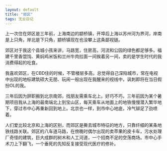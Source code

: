 ```yaml
---
layout: default
title: "郊区"
tags: 无业日记
---
```



上一次住在郊区是三年前，上海南边的颛桥镇，开埠后上海以苏州河为界河，岸南是上只角，岸北是下只角，颛桥镇现在也没攀上这条鄙视链。

郊区对于我这个县城小孩来讲，马路宽，住房高，河流和公园的绿色都足够多。福建千里香馄饨、黄焖鸡米饭和兰州牛肉拉面一间挨着另一间，卖的是学生时代的我消费得起的吃食。 

我喜欢郊区，在CBD住的时候，不管楼层多高，总觉得自己深陷城市，常在电视中出现的地标建筑硕大无朋、玩闹一般出现在我醒来的视线中，讽刺即将在当日假扮OL的我。

三年后因为辞职搬到北京南郊，找朋友需乘车北上。好巧不巧，三年前因为某个暑期项目我从上海的最南端北上到宝山区，每天乘车从地面上的地铁慢慢潜入繁华地下，穿过市中心再重新回到地上。北京也一样，到市中心地底，冷气铆足了劲喷着。

人们爱比较北京和上海的区别，而郊区是撕去城市特征的地方，只靠纤细的某条地铁线路关联。郊区的八车道马路，在傍晚时偶尔出现的卖苹果的皮卡车，污水处理厂奇怪的建筑，巨大成群的树木和人工河道，一个招商不足的空荡商场。市中心手术刀上下翻飞，一个垂死的先知反复接受现代医疗的修补。

